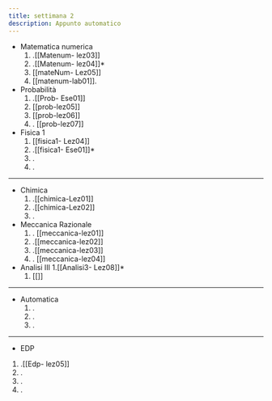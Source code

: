 ```yaml
---
title: settimana 2
description: Appunto automatico
---
```



- Matematica numerica
	1. .[[Matenum- lez03]]
	2. .[[Matenum- lez04]]*
	3. [[mateNum- Lez05]]
	4. [[matenum-lab01]].
- Probabilità
	1. .[[Prob- Ese01]]
	2. [[prob-lez05]]
	3. [[prob-lez06]] 
	4. . [[prob-lez07]]
- Fisica 1 
	1. [[fisica1- Lez04]]
	2. .[[fisica1- Ese01]]*
	3. .
	4. .
	
___
- Chimica
	1. .[[chimica-Lez01]]
	2. .[[chimica-Lez02]] 
	3. .
- Meccanica Razionale 
	1. .  [[meccanica-lez01]]
	2. .[[meccanica-lez02]]
	3. .[[meccanica-lez03]]
	4. . [[meccanica-lez04]]
- Analisi III
	1.[[Analisi3- Lez08]]*
	1. [[]]
___
- Automatica
	1. .
	2. .
	3. . 
___
- EDP
1. .[[Edp- lez05]]
2. .
3. .
4. .